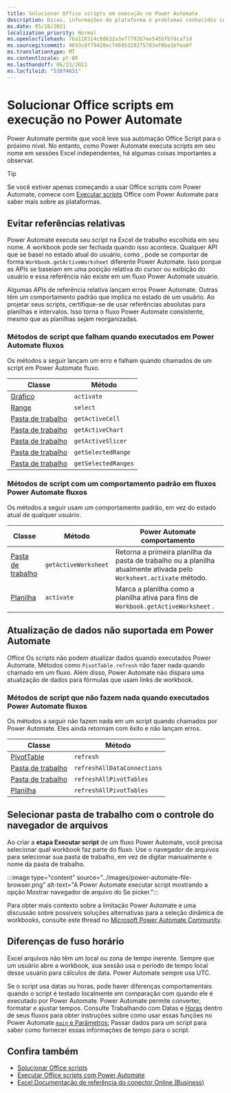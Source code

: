 ```yaml
---
title: Solucionar Office scripts em execução no Power Automate
description: Dicas, informações da plataforma e problemas conhecidos com a integração entre Office Scripts e Power Automate.
ms.date: 05/18/2021
localization_priority: Normal
ms.openlocfilehash: 7ba128314c0d632a3e77792b7ee545bfb7dca71d
ms.sourcegitcommit: 4693c8f79428ec74695328275703af0ba1bfea8f
ms.translationtype: MT
ms.contentlocale: pt-BR
ms.lasthandoff: 06/23/2021
ms.locfileid: "53074631"
---
```

# <a name="troubleshoot-office-scripts-running-in-power-automate"></a>Solucionar Office scripts em execução no Power Automate

Power Automate permite que você leve sua automação Office Script para o próximo nível. No entanto, como Power Automate executa scripts em seu nome em sessões Excel independentes, há algumas coisas importantes a observar.

> [!TIP]
> Se você estiver apenas começando a usar Office scripts com Power Automate, comece com [Executar scripts](../develop/power-automate-integration.md) Office com Power Automate para saber mais sobre as plataformas.

## <a name="avoid-relative-references"></a>Evitar referências relativas

Power Automate executa seu script na Excel de trabalho escolhida em seu nome. A workbook pode ser fechada quando isso acontece. Qualquer API que se basei no estado atual do usuário, como , pode se comportar de forma `Workbook.getActiveWorksheet` diferente Power Automate. Isso porque as APIs se baseiam em uma posição relativa do cursor ou exibição do usuário e essa referência não existe em um fluxo Power Automate usuário.

Algumas APIs de referência relativa lançam erros Power Automate. Outras têm um comportamento padrão que implica no estado de um usuário. Ao projetar seus scripts, certifique-se de usar referências absolutas para planilhas e intervalos. Isso torna o fluxo Power Automate consistente, mesmo que as planilhas sejam reorganizadas.

### <a name="script-methods-that-fail-when-run-in-power-automate-flows"></a>Métodos de script que falham quando executados em Power Automate fluxos

Os métodos a seguir lançam um erro e falham quando chamados de um script em Power Automate fluxo.

| Classe | Método |
|--|--|
| [Gráfico](/javascript/api/office-scripts/excelscript/excelscript.chart) | `activate` |
| [Range](/javascript/api/office-scripts/excelscript/excelscript.range) | `select` |
| [Pasta de trabalho](/javascript/api/office-scripts/excelscript/excelscript.workbook) | `getActiveCell` |
| [Pasta de trabalho](/javascript/api/office-scripts/excelscript/excelscript.workbook) | `getActiveChart` |
| [Pasta de trabalho](/javascript/api/office-scripts/excelscript/excelscript.workbook) | `getActiveSlicer` |
| [Pasta de trabalho](/javascript/api/office-scripts/excelscript/excelscript.workbook) | `getSelectedRange` |
| [Pasta de trabalho](/javascript/api/office-scripts/excelscript/excelscript.workbook) | `getSelectedRanges` |

### <a name="script-methods-with-a-default-behavior-in-power-automate-flows"></a>Métodos de script com um comportamento padrão em fluxos Power Automate fluxos

Os métodos a seguir usam um comportamento padrão, em vez do estado atual de qualquer usuário.

| Classe | Método | Power Automate comportamento |
|--|--|--|
| [Pasta de trabalho](/javascript/api/office-scripts/excelscript/excelscript.workbook) | `getActiveWorksheet` | Retorna a primeira planilha da pasta de trabalho ou a planilha atualmente ativada pelo `Worksheet.activate` método. |
| [Planilha](/javascript/api/office-scripts/excelscript/excelscript.worksheet) | `activate` | Marca a planilha como a planilha ativa para fins de `Workbook.getActiveWorksheet` . |

## <a name="data-refresh-not-supported-in-power-automate"></a>Atualização de dados não suportada em Power Automate

Office Os scripts não podem atualizar dados quando executados Power Automate. Métodos como `PivotTable.refresh` não fazer nada quando chamado em um fluxo. Além disso, Power Automate não dispara uma atualização de dados para fórmulas que usam links de workbook.

### <a name="script-methods-that-do-nothing-when-run-in-power-automate-flows"></a>Métodos de script que não fazem nada quando executados Power Automate fluxos

Os métodos a seguir não fazem nada em um script quando chamados por Power Automate. Eles ainda retornam com êxito e não lançam erros.

| Classe | Método |
|--|--|
| [PivotTable](/javascript/api/office-scripts/excelscript/excelscript.pivottable) | `refresh` |
| [Pasta de trabalho](/javascript/api/office-scripts/excelscript/excelscript.workbook) | `refreshAllDataConnections` |
| [Pasta de trabalho](/javascript/api/office-scripts/excelscript/excelscript.workbook) | `refreshAllPivotTables` |
| [Planilha](/javascript/api/office-scripts/excelscript/excelscript.worksheet) | `refreshAllPivotTables` |

## <a name="select-workbooks-with-the-file-browser-control"></a>Selecionar pasta de trabalho com o controle do navegador de arquivos

Ao criar a **etapa Executar script** de um fluxo Power Automate, você precisa selecionar qual workbook faz parte do fluxo. Use o navegador de arquivos para selecionar sua pasta de trabalho, em vez de digitar manualmente o nome da pasta de trabalho.

:::image type="content" source="../images/power-automate-file-browser.png" alt-text="A Power Automate executar script mostrando a opção Mostrar navegador de arquivo do Se picker.":::

Para obter mais contexto sobre a limitação Power Automate e uma discussão sobre possíveis soluções alternativas para a seleção dinâmica de workbooks, consulte este thread no [Microsoft Power Automate Community](https://powerusers.microsoft.com/t5/Power-Automate-Ideas/Allow-for-dynamic-quot-file-quot-value-for-excel-quot-get-a-row/idi-p/103091#).

## <a name="time-zone-differences"></a>Diferenças de fuso horário

Excel arquivos não têm um local ou zona de tempo inerente. Sempre que um usuário abre a workbook, sua sessão usa o período de tempo local desse usuário para cálculos de data. Power Automate sempre usa UTC.

Se o script usa datas ou horas, pode haver diferenças comportamentais quando o script é testado localmente em comparação com quando ele é executado por Power Automate. Power Automate permite converter, formatar e ajustar tempos. Consulte Trabalhando com Datas e [Horas](https://flow.microsoft.com/blog/working-with-dates-and-times/) dentro de seus fluxos para obter instruções sobre como usar essas funções no Power Automate [ `main` e Parâmetros:](../develop/power-automate-integration.md#main-parameters-pass-data-to-a-script) Passar dados para um script para saber como fornecer essas informações de tempo para o script.

## <a name="see-also"></a>Confira também

- [Solucionar Office scripts](troubleshooting.md)
- [Executar Office scripts com Power Automate](../develop/power-automate-integration.md)
- [Excel Documentação de referência do conector Online (Business)](/connectors/excelonlinebusiness/)
